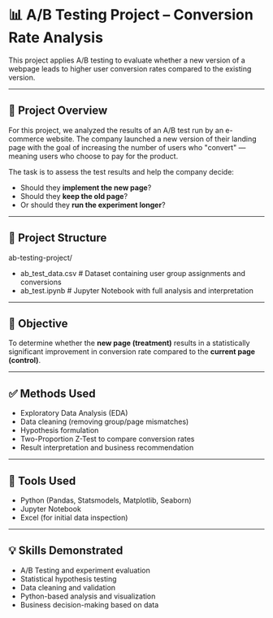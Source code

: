 # 📊 A/B Testing Project – Conversion Rate Analysis

This project applies A/B testing to evaluate whether a new version of a webpage leads to higher user conversion rates compared to the existing version.

---

## 🧠 Project Overview

For this project, we analyzed the results of an A/B test run by an e-commerce website. The company launched a new version of their landing page with the goal of increasing the number of users who "convert" — meaning users who choose to pay for the product.

The task is to assess the test results and help the company decide:
- Should they **implement the new page**?
- Should they **keep the old page**?
- Or should they **run the experiment longer**?

---

## 📁 Project Structure
ab-testing-project/

- ab_test_data.csv # Dataset containing user group assignments and conversions
- ab_test.ipynb # Jupyter Notebook with full analysis and interpretation


---

## 🧪 Objective

To determine whether the **new page (treatment)** results in a statistically significant improvement in conversion rate compared to the **current page (control)**.

---

## ✅ Methods Used

- Exploratory Data Analysis (EDA)
- Data cleaning (removing group/page mismatches)
- Hypothesis formulation
- Two-Proportion Z-Test to compare conversion rates
- Result interpretation and business recommendation


---

## 🔧 Tools Used

- Python (Pandas, Statsmodels, Matplotlib, Seaborn)
- Jupyter Notebook
- Excel (for initial data inspection)

---

## 💡 Skills Demonstrated

- A/B Testing and experiment evaluation
- Statistical hypothesis testing
- Data cleaning and validation
- Python-based analysis and visualization
- Business decision-making based on data



